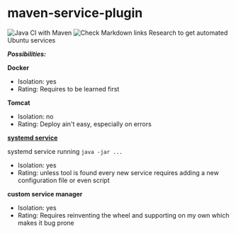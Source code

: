 # maven-service-plugin
![Java CI with Maven](https://github.com/microservice-test-exolin/ubuntu-services/workflows/Java%20CI%20with%20Maven/badge.svg)
![Check Markdown links](https://github.com/microservice-test-exolin/ubuntu-services/workflows/Check%20Markdown%20links/badge.svg)
Research to get automated Ubuntu services

***Possibilities:***

**Docker**
* Isolation: yes
* Rating: Requires to be learned first

**Tomcat**
* Isolation: no
* Rating: Deploy ain't easy, especially on errors

**[systemd service](systemd-service.md)**

systemd service running `java -jar ...`
* Isolation: yes
* Rating: unless tool is found every new service requires adding a new configuration file or even script

**custom service manager**
* Isolation: yes
* Rating: Requires reinventing the wheel and supporting on my own which makes it bug prone
